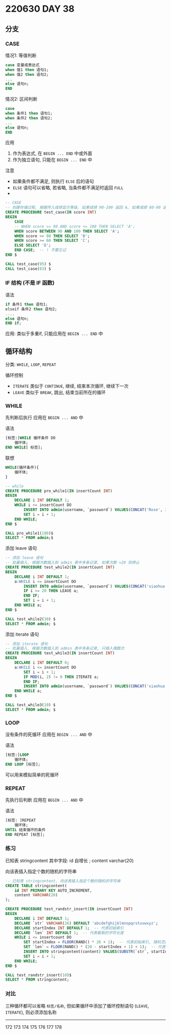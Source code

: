 # 220630 DAY 38

## 分支

### CASE 

情况1: 等值判断

```sql
case 变量或表达式
when 值1 then 语句1;
when 值2 then 语句2;
...
else 语句n;
END 
```

情况2: 区间判断

```sql
case 
when 条件1 then 语句1;
when 条件2 then 语句2;
...
else 语句n;
END 
```

应用

1. 作为表达式, 在 `BEGIN ... END` 中或外面
2. 作为独立语句, 只能在 `BEGIN ... END` 中

注意

- 如果条件都不满足, 则执行 `ELSE` 后的语句
- `ELSE` 语句可以省略, 若省略, 当条件都不满足时返回 `FULL`
- 



```sql
-- CASE
-- 创建存储过程, 根据传入成绩显示等级, 如果成绩 90-100 返回 A, 如果成绩 80-90 返回 B, 如果成绩 60-80 返回 C, 否则返回 D
CREATE PROCEDURE test_case(IN score INT)
BEGIN
    CASE
    -- WHEN score >= 90 AND score <= 100 THEN SELECT 'A';
    WHEN score BETWEEN 90 AND 100 THEN SELECT 'A';
    WHEN score >= 80 THEN SELECT 'B';
    WHEN score >= 60 THEN SELECT 'C';
    ELSE SELECT 'D';
    END CASE;  -- ! 不要忘记
END $

CALL test_case(95) $
CALL test_case(83) $
```

### IF 结构 (不是 IF 函数)

语法

```sql
if 条件1 then 语句1;
elseif 条件2 then 语句2;
....
else 语句n;
END if;
```

应用: 类似于多重if, 只能应用在 `BEGIN ... END` 中

## 循环结构

分类: `WHILE`, `LOOP`, `REPEAT`

循环控制

- `ITERATE` 类似于 `CONTINUE`, 继续, 结束本次循环, 继续下一次
- `LEAVE` 类似于 `BREAK`, 跳出, 结束当前所在的循环


### WHILE

先判断后执行
应用在 `BEGIN ... AND` 中

语法

```sql
[标签:]WHILE 循环条件 DO
    循环体;
END WHILE[ 标签];
```

联想

```sql
WHILE(循环条件){
    循环体;
}
```



```sql
-- while
CREATE PROCEDURE pro_while1(IN insertCount INT)
BEGIN
    DECLARE i INT DEFAULT 1;
    WHILE i <= insertCount DO
        INSERT INTO admin(username, `password`) VALUES(CONCAT('Rose', i), '666');
        SET i = i + 1;
    END WHILE;
END $

CALL pro_while1(100)$
SELECT * FROM admin;$
```

添加 leave 语句

```sql
-- 添加 leave 语句
-- 批量插入, 根据次数插入到 admin 表中多条记录, 如果次数 >20 则停止
CREATE PROCEDURE test_while2(IN insertCount INT)
BEGIN
    DECLARE i INT DEFAULT 1;
    a:WHILE i <= insertCount DO
        INSERT INTO admin(username, `password`) VALUES(CONCAT('xiaohua',i),'0000');
        IF i >= 20 THEN LEAVE a;
        END IF;
        SET i = i + 1;
    END WHILE a;
END $

CALL test_while2(30) $
SELECT * FROM admin; $
```

添加 iterate 语句

```sql
-- 添加 iterate 语句
-- 批量插入, 根据次数插入到 admin 表中多条记录, 只插入偶数次
CREATE PROCEDURE test_while3(IN insertCount INT)
BEGIN
    DECLARE i INT DEFAULT 0;
    a:WHILE i <= insertCount DO
        SET i = i + 1;
        IF MOD(i, 2) != 0 THEN ITERATE a;
        END IF;
        INSERT INTO admin(username, `password`) VALUES(CONCAT('xiaohua', i), '0000');
    END WHILE a;
END $

CALL test_while3(10) $
SELECT * FROM admin; $
```




### LOOP

没有条件的死循环
应用在 `BEGIN ... AND` 中

语法

```sql
[标签:]LOOP
    循环体;
END LOOP [标签];
```

可以用来模拟简单的死循环


### REPEAT

先执行后判断
应用在 `BEGIN ... AND` 中

语法

```sql
[标签: ]REPEAT
    循环体;
UNTIL 结束循环的条件
END REPEAT [标签];
```

### 练习

已知表 stringcontent
其中字段: id 自增长 ; content varchar(20)

向该表插入指定个数的随机的字符串

```sql
-- 已知表 stringcontent, 向该表插入指定个数的随机的字符串
CREATE TABLE stringcontent(
    id INT PRIMARY KEY AUTO_INCREMENT,
    content VARCHAR(20)
);

CREATE PROCEDURE test_randstr_insert(IN insertCount INT) 
BEGIN 
    DECLARE i INT DEFAULT 1;
    DECLARE `str` VARCHAR(26) DEFAULT 'abcdefghijklmnopqrstuvwxyz';
    DECLARE startIndex INT DEFAULT 1;  -- 代表初始索引
    DECLARE `len` INT DEFAULT 1;  -- 代表截取的字符长度
    WHILE i <= insertcount DO
        SET startIndex = FLOOR(RAND() * 26 + 1);  -- 代表初始索引, 随机范围 1 到 26
        SET `len` = FLOOR(RAND() * (20 - startIndex + 1) + 1);  -- 代表截取长度, 随机范围 1 到 (20 - startIndex + 1), 20 为限制长度 `content VARCHAR(20)`
        INSERT INTO stringcontent(content) VALUES(SUBSTR(`str`, startIndex, `len`));
        SET i = i + 1;
    END WHILE;
END $

CALL test_randstr_insert(10)$
SELECT * FROM stringcontent;
```

### 对比

三种循环都可以省略 `标签/名称`, 但如果循环中添加了循环控制语句 (`LEAVE`, `ITERATE`), 则必须添加名称


---
172
173
174
175
176
177
178
